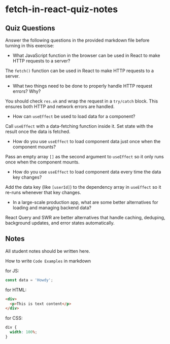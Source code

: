 # fetch-in-react-quiz-notes

## Quiz Questions

Answer the following questions in the provided markdown file before turning in this exercise:

- What JavaScript function in the browser can be used in React to make HTTP requests to a server?

The `fetch()` function can be used in React to make HTTP requests to a server.

- What two things need to be done to properly handle HTTP request errors? Why?

You should check `res.ok` and wrap the request in a `try/catch` block. This ensures both HTTP and network errors are handled.

- How can `useEffect` be used to load data for a component?

Call `useEffect` with a data-fetching function inside it. Set state with the result once the data is fetched.

- How do you use `useEffect` to load component data just once when the component mounts?

Pass an empty array `[]` as the second argument to `useEffect` so it only runs once when the component mounts.

- How do you use `useEffect` to load component data every time the data key changes?

Add the data key (like `[userId]`) to the dependency array in `useEffect` so it re-runs whenever that key changes.

- In a large-scale production app, what are some better alternatives for loading and managing backend data?

React Query and SWR are better alternatives that handle caching, deduping, background updates, and error states automatically.

## Notes

All student notes should be written here.

How to write `Code Examples` in markdown

for JS:

```javascript
const data = 'Howdy';
```

for HTML:

```html
<div>
  <p>This is text content</p>
</div>
```

for CSS:

```css
div {
  width: 100%;
}
```

